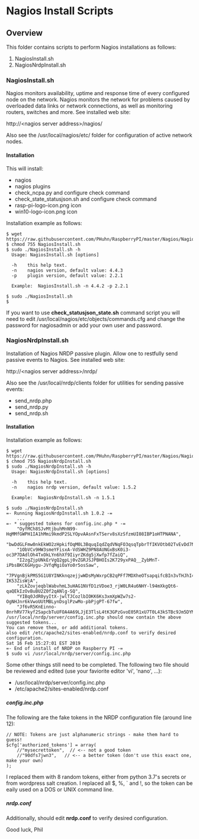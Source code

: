 # Nagios Install Scripts
## Overview

This folder contains scripts to perform Nagios installations as follows:
1. NagiosInstall.sh
1. NagiosNrdpInstall.sh

### NagiosInstall.sh

Nagios monitors availability, uptime and response time of every configured node on the network.  Nagios monitors the network for problems caused by overloaded data links or network connections, as well as monitoring routers, switches and more.  See installed web site:

http://&lt;nagios server address&gt;/nagios/

Also see the /usr/local/nagios/etc/ folder for configuration of active network nodes.

#### Installation
This will install:
- nagios
- nagios plugins
- check_ncpa.py and configure check command
- check_state_statusjson.sh and configure check command
- rasp-pi-logo-icon.png icon
- win10-logo-icon.png icon

Installation example as follows:

```
$ wget https://raw.githubusercontent.com/PHuhn/RaspberryPI/master/Nagios/NagiosInstall.sh
$ chmod 755 NagiosInstall.sh
$ sudo ./NagiosInstall.sh -h
  Usage: NagiosInstall.sh [options]

  -h    this help text.
  -n    nagios version, default value: 4.4.3
  -p    plugin version, default value: 2.2.1

  Example:  NagiosInstall.sh -n 4.4.2 -p 2.2.1

$ sudo ./NagiosInstall.sh
$
```

If you want to use **check_statusjson_state.sh** command script you will need to edit /usr/local/nagios/etc/objects/commands.cfg and change the password for nagiosadmin or add your own user and password.

### NagiosNrdpInstall.sh

Installation of Nagios NRDP passive plugin.  Allow one to restfully send passive events to Nagios.  See installed web site:

http://&lt;nagios server address&gt;/nrdp/

Also see the /usr/local/nrdp/clients folder for utilities for sending passive events:

* send_nrdp.php
* send_nrdp.py
* send_nrdp.sh

#### Installation

Installation example as follows:

```
$ wget https://raw.githubusercontent.com/PHuhn/RaspberryPI/master/Nagios/NagiosNrdpInstall.sh
$ chmod 755 NagiosNrdpInstall.sh
$ sudo ./NagiosNrdpInstall.sh -h
  Usage: NagiosNrdpInstall.sh [options]

  -h    this help text.
  -n    nagios nrdp version, default value: 1.5.2

  Example:  NagiosNrdpInstall.sh -n 1.5.1

$ sudo ./NagiosNrdpInstall.sh
=- Running NagiosNrdpInstall.sh 1.0.2 -=
    ...
=- * suggested tokens for config.inc.php * -=
    "OyfMCh8SJvMtjbuhMnN99-HqMMfGWPH1IA1hMmi9kmdP2SLYOpvAAsnFxTServ8sXzSfzmUI08IBP1oHTPNANA",
    "bwDdGLFmw0nkEkWO2zHpkifOqM0L3BquqIqdZqdVNqFO3qsqTpbrTfIKVOtb02TvEvDd7NAjI8KHDtVimaU9Lw",
    "1ObVCv9HW3smeYFisxA-VdSWHZ9PN8AUNGxBsK0i3-oc3P7DAdlOh4TxOkLYn6hXf9IiyrZKdg5jXwfp7fZaiQ",
    "I2zgZjpUNkErVgQ2gpLj0vZGRJSJPBHOIs2K729yxPAQ__ZybMnT-iPbsBKC6GHygu-JVfqMgiOaYo0r5osSaw",
    "7PVgnBjkPMS5G1U8YINKknqzejjwWDsMyWxrpCB2qPFf7MDXheOTsapqifcBIn3vTHJhI4PeVrK-IK53ZisWjA",
    "zLkZovjeqblWabvhmL3uHAG1NVfD1zVDoe3_rjW0LR4u6NHY-l94mXkgQt6-qaQEkIzOvBuBU2Z0f2qANlg-SQ",
    "YIBq0JdR0yyItX-jwlTJCozlbIOKK6Ks3xmXpWZw7s2-OgNHJnr6kVwoUUtMBLynDsglPzwMo-pbPjgPT-67fw",
    "Jf6vR5KnEinno-8nrhRV77kyf2SapcbTuUFOA4A69LJjE3TlsL4tK3GPzGvoE05R1xU7T0L43kSTBc9Jm5DYMw",
/usr/local/nrdp/server/config.inc.php should now contain the above suggested tokens...
You can remove them, or add additional tokens.
also edit /etc/apache2/sites-enabled/nrdp.conf to verify desired configuration.
Sat 16 Feb 15:27:01 EST 2019
=- End of install of NRDP on Raspberry PI -=
$ sudo vi /usr/local/nrdp/server/config.inc.php
```

Some other things still need to be completed.  The following two file should be reviewed and edited (use your faviorite editor 'vi', 'nano', ...):

* /usr/local/nrdp/server/config.inc.php
* /etc/apache2/sites-enabled/nrdp.conf

##### config.inc.php

The following are the fake tokens in the NRDP configuration file (around line 12):
```
// NOTE: Tokens are just alphanumeric strings - make them hard to guess!
$cfg['authorized_tokens'] = array(
    //"mysecrettoken",  // <-- not a good token
    //"90dfs7jwn3",   // <-- a better token (don't use this exact one, make your own)
);
```

I replaced them with 8 random tokens, either from python 3.7's secrets or from wordpress salt creation.  I replaced all $, %, ` and !, so the token can be eaily used on a DOS or UNIX command line.

##### nrdp.conf

Additionally, should edit **nrdp.conf** to verify desired configuration.

Good luck, Phil
